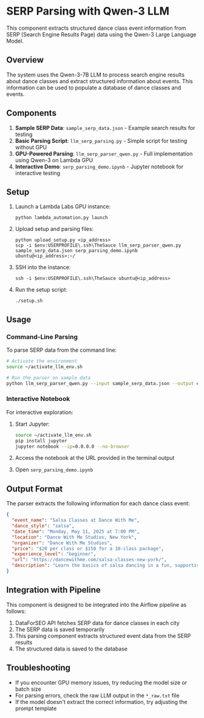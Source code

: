 # SERP Parsing with Qwen-3 LLM

This component extracts structured dance class event information from SERP (Search Engine Results Page) data using the Qwen-3 Large Language Model.

## Overview

The system uses the Qwen-3-7B LLM to process search engine results about dance classes and extract structured information about events. This information can be used to populate a database of dance classes and events.

## Components

1. **Sample SERP Data**: `sample_serp_data.json` - Example search results for testing
2. **Basic Parsing Script**: `llm_serp_parsing.py` - Simple script for testing without GPU
3. **GPU-Powered Parsing**: `llm_serp_parser_qwen.py` - Full implementation using Qwen-3 on Lambda GPU
4. **Interactive Demo**: `serp_parsing_demo.ipynb` - Jupyter notebook for interactive testing

## Setup

1. Launch a Lambda Labs GPU instance:
   ```
   python lambda_automation.py launch
   ```

2. Upload setup and parsing files:
   ```
   python upload_setup.py <ip_address>
   scp -i $env:USERPROFILE\.ssh\TheSauce llm_serp_parser_qwen.py sample_serp_data.json serp_parsing_demo.ipynb ubuntu@<ip_address>:~/
   ```

3. SSH into the instance:
   ```
   ssh -i $env:USERPROFILE\.ssh\TheSauce ubuntu@<ip_address>
   ```

4. Run the setup script:
   ```
   ./setup.sh
   ```

## Usage

### Command-Line Parsing

To parse SERP data from the command line:

```bash
# Activate the environment
source ~/activate_llm_env.sh

# Run the parser on sample data
python llm_serp_parser_qwen.py --input sample_serp_data.json --output extracted_events.json
```

### Interactive Notebook

For interactive exploration:

1. Start Jupyter:
   ```bash
   source ~/activate_llm_env.sh
   pip install jupyter
   jupyter notebook --ip=0.0.0.0 --no-browser
   ```

2. Access the notebook at the URL provided in the terminal output
3. Open `serp_parsing_demo.ipynb`

## Output Format

The parser extracts the following information for each dance class event:

```json
{
  "event_name": "Salsa Classes at Dance With Me",
  "dance_style": "salsa",
  "date_time": "Monday, May 11, 2025 at 7:00 PM",
  "location": "Dance With Me Studios, New York",
  "organizer": "Dance With Me Studios",
  "price": "$20 per class or $150 for a 10-class package",
  "experience_level": "beginner",
  "url": "https://dancewithme.com/salsa-classes-new-york/",
  "description": "Learn the basics of salsa dancing in a fun, supportive environment. No partner or experience needed!"
}
```

## Integration with Pipeline

This component is designed to be integrated into the Airflow pipeline as follows:

1. DataForSEO API fetches SERP data for dance classes in each city
2. The SERP data is saved temporarily
3. This parsing component extracts structured event data from the SERP results
4. The structured data is saved to the database

## Troubleshooting

- If you encounter GPU memory issues, try reducing the model size or batch size
- For parsing errors, check the raw LLM output in the `*_raw.txt` file
- If the model doesn't extract the correct information, try adjusting the prompt template 